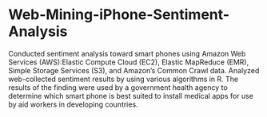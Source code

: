 # Web-Mining-iPhone-Sentiment-Analysis
Conducted sentiment analysis toward smart phones using Amazon Web Services (AWS):Elastic Compute Cloud (EC2), Elastic MapReduce (EMR), Simple Storage Services (S3), and Amazon’s Common Crawl data.  Analyzed web-collected sentiment results by using various algorithms in R.  The results of the finding were used by a government health agency to determine which smart phone is best suited to install medical apps for use by aid workers in developing countries.
